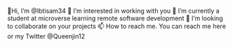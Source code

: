 👋Hi, I’m @Ibtisam34
👀 I’m interested in working with you
🌱 I’m currently a student at microverse learning remote software development
💞️ I’m looking to collaborate on your projects
📫 How to reach me. You can reach me here or my Twitter @Queenjin12


<!---
Ibtisam34/Ibtisam34 is a ✨ special ✨ repository because its `README.md` (this file) appears on your GitHub profile.
You can click the Preview link to take a look at your changes.
--->
